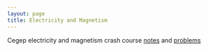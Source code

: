 ```yaml
---
layout: page
title: Electricity and Magnetism
---
```


Cegep electricity and magnetism crash course [notes](link_me!) and [problems](link_me!)